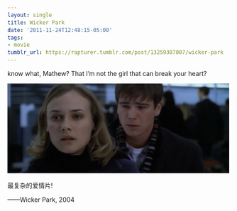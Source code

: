 ```yaml
---
layout: single
title: Wicker Park
date: '2011-11-24T12:48:15-05:00'
tags:
- movie
tumblr_url: https://rapturer.tumblr.com/post/13259387007/wicker-park
---
```

know what, Mathew? That I’m not the girl that can break your heart?

![](/assets/img/tumblr_lv6ery2zmd1r0cnr9.jpg)

最复杂的爱情片!

——Wicker Park, 2004

